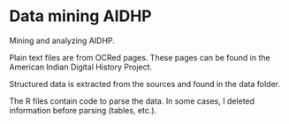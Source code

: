 # Data mining AIDHP

Mining and analyzing AIDHP. 

Plain text files are from OCRed pages. These pages can be found in the American Indian Digital History Project.

Structured data is extracted from the sources and found in the data folder.

The R files contain code to parse the data. In some cases, I deleted information before parsing (tables, etc.).
